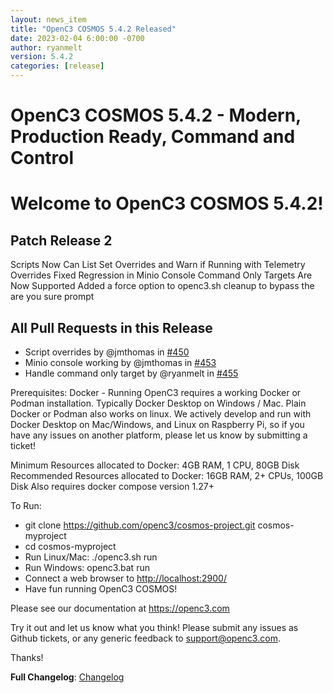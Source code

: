 ```yaml
---
layout: news_item
title: "OpenC3 COSMOS 5.4.2 Released"
date: 2023-02-04 6:00:00 -0700
author: ryanmelt
version: 5.4.2
categories: [release]
---
```


# OpenC3 COSMOS 5.4.2 - Modern, Production Ready, Command and Control

# Welcome to OpenC3 COSMOS 5.4.2!

## Patch Release 2

Scripts Now Can List Set Overrides and Warn if Running with Telemetry Overrides
Fixed Regression in Minio Console
Command Only Targets Are Now Supported
Added a force option to openc3.sh cleanup to bypass the are you sure prompt

## All Pull Requests in this Release

- Script overrides by @jmthomas in [#450](https://github.com/OpenC3/cosmos/pull/450)
- Minio console working by @jmthomas in [#453](https://github.com/OpenC3/cosmos/pull/453)
- Handle command only target by @ryanmelt in [#455](https://github.com/OpenC3/cosmos/pull/455)

Prerequisites:
Docker - Running OpenC3 requires a working Docker or Podman installation. Typically Docker Desktop on Windows / Mac. Plain Docker or Podman also works on linux. We actively develop and run with Docker Desktop on Mac/Windows, and Linux on Raspberry Pi, so if you have any issues on another platform, please let us know by submitting a ticket!

Minimum Resources allocated to Docker: 4GB RAM, 1 CPU, 80GB Disk
Recommended Resources allocated to Docker: 16GB RAM, 2+ CPUs, 100GB Disk
Also requires docker compose version 1.27+

To Run:

- git clone https://github.com/openc3/cosmos-project.git cosmos-myproject
- cd cosmos-myproject
- Run Linux/Mac: ./openc3.sh run
- Run Windows: openc3.bat run
- Connect a web browser to [http://localhost:2900/](http://localhost:2900/)
- Have fun running OpenC3 COSMOS!

Please see our documentation at https://openc3.com

Try it out and let us know what you think! Please submit any issues as Github tickets, or any generic feedback to [support@openc3.com](mailto:support@openc3.com).

Thanks!

**Full Changelog**: [Changelog](https://github.com/OpenC3/cosmos/compare/v5.4.1...v5.4.2)
